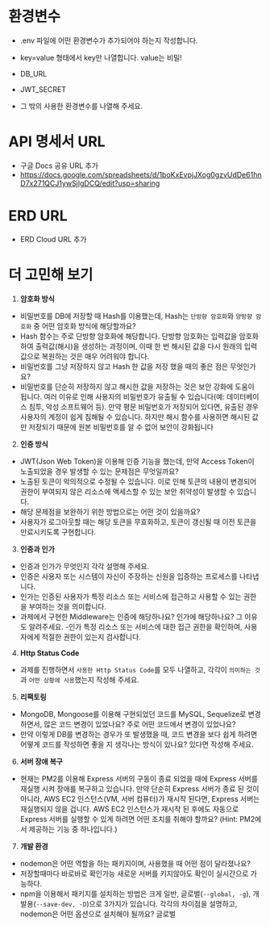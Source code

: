 # 환경변수
- .env 파일에 어떤 환경변수가 추가되어야 하는지 작성합니다.
- key=value 형태에서 key만 나열합니다. value는 비밀!

- DB_URL
- JWT_SECRET
- 그 밖의 사용한 환경변수를 나열해 주세요.

# API 명세서 URL

- 구글 Docs 공유 URL 추가
- https://docs.google.com/spreadsheets/d/1boKxEvpjJXog0gzvUdDe61hnD7x271QCJ1ywSjIgDCQ/edit?usp=sharing

# ERD URL

- ERD Cloud URL 추가

# 더 고민해 보기

1. **암호화 방식**
- 비밀번호를 DB에 저장할 때 Hash를 이용했는데, Hash는 `단방향 암호화`와 `양방향 암호화` 중 어떤 암호화 방식에 해당할까요?
- Hash 함수는 주로 단방향 암호화에 해당합니다. 단방향 암호화는 입력값을 암호화하여 출력값(해시)을 생성하는 과정이며, 이때 한 번 해시된 값을 다시 원래의 입력값으로 복원하는 것은 매우 어려워야 합니다.
- 비밀번호를 그냥 저장하지 않고 Hash 한 값을 저장 했을 때의 좋은 점은 무엇인가요?
- 비밀번호를 단순히 저장하지 않고 해시한 값을 저장하는 것은 보안 강화에 도움이 됩니다. 여러 이유로 인해 사용자의 비밀번호가 유출될 수 있습니다(예: 데이터베이스 침투, 악성 소프트웨어 등). 만약 평문 비밀번호가 저장되어 있다면, 유출된 경우 사용자의 계정이 쉽게 침해될 수 있습니다. 하지만 해시 함수를 사용하면 해시된 값만 저장되기 때문에 원본 비밀번호를 알 수 없어 보안이 강화됩니다

2. **인증 방식**
- JWT(Json Web Token)을 이용해 인증 기능을 했는데, 만약 Access Token이 노출되었을 경우 발생할 수 있는 문제점은 무엇일까요?
- 노출된 토큰이 악의적으로 수정될 수 있습니다. 이로 인해 토큰의 내용이 변경되어 권한이 부여되지 않은 리소스에 액세스할 수 있는 보안 취약성이 발생할 수 있습니다.
- 해당 문제점을 보완하기 위한 방법으로는 어떤 것이 있을까요?
- 사용자가 로그아웃할 때는 해당 토큰을 무효화하고, 토큰이 갱신될 때 이전 토큰을 만료시키도록 구현합니다.

3. **인증과 인가**
- 인증과 인가가 무엇인지 각각 설명해 주세요.
- 인증은 사용자 또는 시스템이 자신이 주장하는 신원을 입증하는 프로세스를 나타냅니다.
- 인가는 인증된 사용자가 특정 리소스 또는 서비스에 접근하고 사용할 수 있는 권한을 부여하는 것을 의미합니다.
- 과제에서 구현한 Middleware는 인증에 해당하나요? 인가에 해당하나요? 그 이유도 알려주세요.
-인가 특정 리소스 또는 서비스에 대한 접근 권한을 확인하여, 사용자에게 적절한 권한이 있는지 검사합니다.
4. **Http Status Code**
- 과제를 진행하면서 `사용한 Http Status Code`를 모두 나열하고, 각각이 `의미하는 것`과 `어떤 상황에 사용`했는지 작성해 주세요.

5. **리팩토링**
- MongoDB, Mongoose를 이용해 구현되었던 코드를 MySQL, Sequelize로 변경하면서, 많은 코드 변경이 있었나요? 주로 어떤 코드에서 변경이 있었나요?
- 만약 이렇게 DB를 변경하는 경우가 또 발생했을 때, 코드 변경을 보다 쉽게 하려면 어떻게 코드를 작성하면 좋을 지 생각나는 방식이 있나요? 있다면 작성해 주세요.

6. **서버 장애 복구**
- 현재는 PM2를 이용해 Express 서버의 구동이 종료 되었을 때에 Express 서버를 재실행 시켜 장애를 복구하고 있습니다. 만약 단순히 Express 서버가 종료 된 것이 아니라, AWS EC2 인스턴스(VM, 서버 컴퓨터)가 재시작 된다면, Express 서버는 재실행되지 않을 겁니다. AWS EC2 인스턴스가 재시작 된 후에도 자동으로 Express 서버를 실행할 수 있게 하려면 어떤 조치를 취해야 할까요?
(Hint: PM2에서 제공하는 기능 중 하나입니다.)

7. **개발 환경**
- nodemon은 어떤 역할을 하는 패키지이며, 사용했을 때 어떤 점이 달라졌나요?
- 저장할때마다 바로바로 확인가능 새로운 서버를 키지않아도 확인이 실시간으로 가능하다.
- npm을 이용해서 패키지를 설치하는 방법은 크게 일반, 글로벌(`--global, -g`), 개발용(`--save-dev, -D`)으로 3가지가 있습니다. 각각의 차이점을 설명하고, nodemon은 어떤 옵션으로 설치해야 될까요? 글로벌

